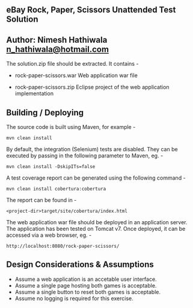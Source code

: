 eBay Rock, Paper, Scissors Unattended Test Solution
---------------------------------------------------
Author:
Nimesh Hathiwala
n_hathiwala@hotmail.com
---------------------------------------------------

The solution.zip file should be extracted.
It contains -

- rock-paper-scissors.war
  Web application war file
  
- rock-paper-scissors.zip
  Eclipse project of the web application implementation


Building / Deploying
--------------------
  
The source code is built using Maven, for example -
    
    mvn clean install

By default, the integration (Selenium) tests are disabled. 
They can be executed by passing in the following parameter to Maven, eg. -
    
    mvn clean install -DskipITs=false

A test coverage report can be generated using the following command -

    mvn clean install cobertura:cobertura
    
The report can be found in -
    
    <project-dir>target/site/cobertura/index.html

The web application war file should be deployed in an application server.
The application has been tested on Tomcat v7.
Once deployed, it can be accessed via a web browser, eg. -
    
    http://localhost:8080/rock-paper-scissors/


Design Considerations & Assumptions
-----------------------------------

- Assume a web application is an accetable user interface.
- Assume a single page hosting both games is acceptable.
- Assume a single button to reset both games is acceptable.
- Assume no logging is required for this exercise.


